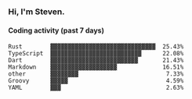 ### Hi, I'm Steven.

#### Coding activity (past 7 days)
```
Rust        ▓▓▓▓▓▓▓▓▓▓▓▓▓▓▓▓▓▓▓▓▓▓▓▓▓▓▓▓▓▓  25.43%
TypeScript  ▓▓▓▓▓▓▓▓▓▓▓▓▓▓▓▓▓▓▓▓▓▓▓▓▓▓      22.08%
Dart        ▓▓▓▓▓▓▓▓▓▓▓▓▓▓▓▓▓▓▓▓▓▓▓▓▓       21.43%
Markdown    ▓▓▓▓▓▓▓▓▓▓▓▓▓▓▓▓▓▓▓             16.51%
other       ▓▓▓▓▓▓▓▓                         7.33%
Groovy      ▓▓▓▓▓                            4.59%
YAML        ▓▓▓                              2.63%
```

